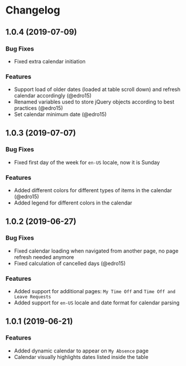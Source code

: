 # Changelog

## 1.0.4 (2019-07-09)

### Bug Fixes

* Fixed extra calendar initiation 

### Features

* Support load of older dates (loaded at table scroll down) and refresh calendar accordingly (@edro15)
* Renamed variables used to store jQuery objects according to best practices (@edro15)
* Set calendar minimum date (@edro15)

## 1.0.3 (2019-07-07)

### Bug Fixes

* Fixed first day of the week for `en-US` locale, now it is Sunday

### Features

* Added different colors for different types of items in the calendar (@edro15)
* Added legend for different colors in the calendar

## 1.0.2 (2019-06-27)

### Bug Fixes

* Fixed calendar loading when navigated from another page, no page refresh needed anymore
* Fixed calculation of cancelled days (@edro15)

### Features

* Added support for additional pages: `My Time Off` and `Time Off and Leave Requests`
* Added support for `en-US` locale and date format for calendar parsing


## 1.0.1 (2019-06-21)

### Features

* Added dynamic calendar to appear on `My Absence` page
* Calendar visually highlights dates listed inside the table

